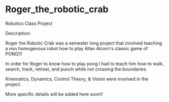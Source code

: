 Roger_the_robotic_crab
======================

Robotics Class Project

Description:

Roger the Robotic Crab was a semester long project that involved teaching a non homogenous robot how to play Allan Alcorn's classic game of PONG!!!

In order for Roger to know how to play pong I had to teach him how to walk, search, track, retreat, and punch while not crossing the boundaries. 

Kinematics, Dynamics, Control Theory, & Vision were involved in the project. 

More specific details will be added here soon!!
